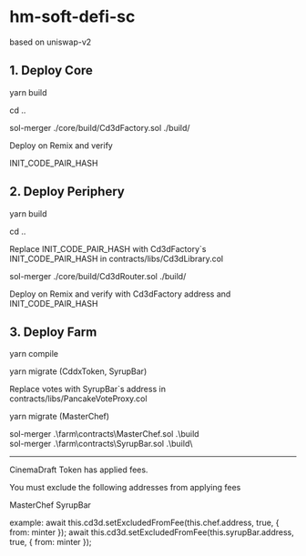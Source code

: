 # hm-soft-defi-sc
based on uniswap-v2

## 1. Deploy Core

yarn build

cd ..

sol-merger ./core/build/Cd3dFactory.sol ./build/

Deploy on Remix and verify

INIT_CODE_PAIR_HASH

## 2. Deploy Periphery

yarn build

cd ..

Replace INIT_CODE_PAIR_HASH with Cd3dFactory`s INIT_CODE_PAIR_HASH in contracts/libs/Cd3dLibrary.col

sol-merger ./core/build/Cd3dRouter.sol ./build/

Deploy on Remix and verify with Cd3dFactory address and INIT_CODE_PAIR_HASH

## 3. Deploy Farm

yarn compile

yarn migrate (CddxToken, SyrupBar)

Replace votes with SyrupBar`s address in contracts/libs/PancakeVoteProxy.col

yarn migrate (MasterChef)

sol-merger .\farm\contracts\MasterChef.sol .\build\
sol-merger .\farm\contracts\SyrupBar.sol .\build\

**********************

CinemaDraft Token has applied fees.

You must exclude the following addresses from applying fees

MasterChef
SyrupBar


example:
await this.cd3d.setExcludedFromFee(this.chef.address, true, { from: minter });
await this.cd3d.setExcludedFromFee(this.syrupBar.address, true, { from: minter });


